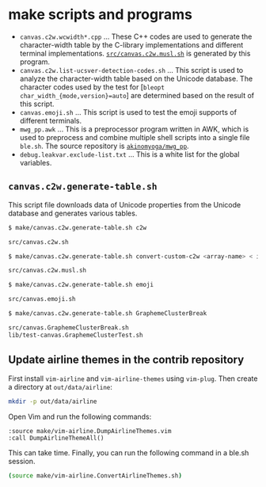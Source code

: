 # make scripts and programs

- `canvas.c2w.wcwidth*.cpp` ... These C++ codes are used to generate the character-width table by the C-library implementations and different terminal implementations.
  [`src/canvas.c2w.musl.sh`](../src/canvas.c2w.musl.sh) is generated by this program.
- `canvas.c2w.list-ucsver-detection-codes.sh` ... This script is used to analyze the character-width table based on the Unicode database.
  The character codes used by the test for [`bleopt char_width_{mode,version}=auto`] are determined based on the result of this script.
- `canvas.emoji.sh` ... This script is used to test the emoji supports of different terminals.
- `mwg_pp.awk` ... This is a preprocessor program written in AWK, which is used to preprocess and combine multiple shell scripts into a single file `ble.sh`.
  The source repository is [`akinomyoga/mwg_pp`](https://github.com/akinomyoga/mwg_pp).
- `debug.leakvar.exclude-list.txt` ... This is a white list for the global variables.


## `canvas.c2w.generate-table.sh`

This script file downloads data of Unicode properties from the Unicode database and
generates various tables.

```bash
$ make/canvas.c2w.generate-table.sh c2w

src/canvas.c2w.sh

$ make/canvas.c2w.generate-table.sh convert-custom-c2w <array-name> < input > output

src/canvas.c2w.musl.sh

$ make/canvas.c2w.generate-table.sh emoji

src/canvas.emoji.sh

$ make/canvas.c2w.generate-table.sh GraphemeClusterBreak

src/canvas.GraphemeClusterBreak.sh
lib/test-canvas.GraphemeClusterTest.sh

```

## Update airline themes in the contrib repository

First install `vim-airline` and `vim-airline-themes` using `vim-plug`. Then
create a directory at `out/data/airline`:

```bash
mkdir -p out/data/airline
```


Open Vim and run the following commands:

```vim
:source make/vim-airline.DumpAirlineThemes.vim
:call DumpAirlineThemeAll()
```

This can take time. Finally, you can run the following command in a ble.sh
session.

```bash
(source make/vim-airline.ConvertAirlineThemes.sh)
```
